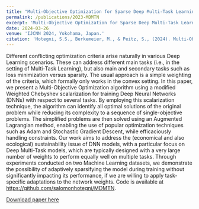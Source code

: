 ```yaml
---
title: "Multi-Objective Optimization for Sparse Deep Multi-Task Learning"
permalink: /publications/2023-MDMTN
excerpt: 'Multi-Objective Optimization for Sparse Deep Multi-Task Learning'
date: 2024-03-26
venue: 'IJCNN 2024, Yokohama, Japan.'
citation: 'Hotegni, S.S., Berkemeier, M., & Peitz, S., (2024). Multi-Objective Optimization for Sparse Deep Multi-Task Learning.'
---
```



Different conflicting optimization criteria arise naturally in various Deep Learning scenarios. These can address different main tasks (i.e., in the setting of Multi-Task Learning), but also main and secondary tasks such as loss minimization versus sparsity. The usual approach is a simple weighting of the criteria, which formally only works in the convex setting. In this paper, we present a Multi-Objective Optimization algorithm using a modified Weighted Chebyshev scalarization for training Deep Neural Networks (DNNs) with respect to several tasks. By employing this scalarization technique, the algorithm can identify all optimal solutions of the original problem while reducing its complexity to a sequence of single-objective problems. The simplified problems are then solved using an Augmented Lagrangian method, enabling the use of popular optimization techniques such as Adam and Stochastic Gradient Descent, while efficaciously handling constraints. Our work aims to address the (economical and also ecological) sustainability issue of DNN models, with a particular focus on Deep Multi-Task models, which are typically designed with a very large number of weights to perform equally well on multiple tasks. Through experiments conducted on two Machine Learning datasets, we demonstrate the possibility of adaptively sparsifying the model during training without significantly impacting its performance, if we are willing to apply task-specific adaptations to the network weights. Code is available at https://github.com/salomonhotegni/MDMTN.


[Download paper here](https://arxiv.org/pdf/2308.12243.pdf)
